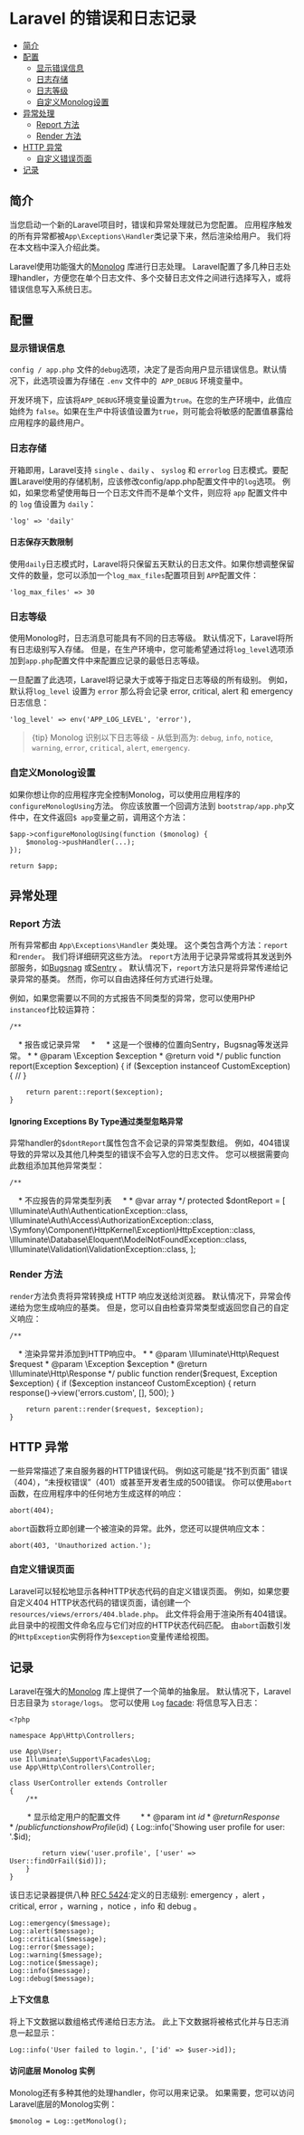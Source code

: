 # Laravel 的错误和日志记录

- [简介](#introduction)
- [配置](#configuration)
    - [显示错误信息](#error-detail)
    - [日志存储](#log-storage)
    - [日志等级](#log-severity-levels)
    - [自定义Monolog设置](#custom-monolog-configuration)
- [异常处理](#the-exception-handler)
    - [Report 方法](#report-method)
    - [Render 方法](#render-method)
- [HTTP 异常](#http-exceptions)
    - [自定义错误页面](#custom-http-error-pages)
- [记录](#logging)

<a name="introduction"></a>
## 简介

当您启动一个新的Laravel项目时，错误和异常处理就已为您配置。 应用程序触发的所有异常都被`App\Exceptions\Handler`类记录下来，然后渲染给用户。 我们将在本文档中深入介绍此类。

Laravel使用功能强大的[Monolog](https://github.com/Seldaek/monolog) 库进行日志处理。 Laravel配置了多几种日志处理handler，方便您在单个日志文件、多个交替日志文件之间进行选择写入，或将错误信息写入系统日志。

<a name="configuration"></a>
## 配置
<a name="error-detail"></a>
### 显示错误信息
`config / app.php` 文件的`debug`选项，决定了是否向用户显示错误信息。默认情况下，此选项设置为存储在 `.env` 文件中的  `APP_DEBUG` 环境变量中。

开发环境下，应该将`APP_DEBUG`环境变量设置为`true`。在您的生产环境中，此值应始终为 `false`。如果在生产中将该值设置为`true`，则可能会将敏感的配置值暴露给应用程序的最终用户。

<a name="log-storage"></a>
### 日志存储
开箱即用，Laravel支持 `single` 、`daily` 、 `syslog` 和 `errorlog` 日志模式。要配置Laravel使用的存储机制，应该修改config/app.php配置文件中的`log`选项。 例如，如果您希望使用每日一个日志文件而不是单个文件，则应将 `app` 配置文件中的 `log` 值设置为 `daily`：

    'log' => 'daily'

#### 日志保存天数限制

使用`daily`日志模式时，Laravel将只保留五天默认的日志文件。如果你想调整保留文件的数量，您可以添加一个` log_max_files `配置项目到 ` APP `配置文件：

    'log_max_files' => 30

<a name="log-severity-levels"></a>
### 日志等级

使用Monolog时，日志消息可能具有不同的日志等级。 默认情况下，Laravel将所有日志级别写入存储。 但是，在生产环境中，您可能希望通过将`log_level`选项添加到`app.php`配置文件中来配置应记录的最低日志等级。

一旦配置了此选项，Laravel将记录大于或等于指定日志等级的所有级别。 例如，默认将`log_level` 设置为 `error` 那么将会记录 error, critical, alert 和 emergency 日志信息：

    'log_level' => env('APP_LOG_LEVEL', 'error'),

> {tip} Monolog 识别以下日志等级 - 从低到高为: `debug`, `info`, `notice`, `warning`, `error`, `critical`, `alert`, `emergency`.


<a name="custom-monolog-configuration"></a>
### 自定义Monolog设置

如果你想让你的应用程序完全控制Monolog，可以使用应用程序的`configureMonologUsing`方法。 你应该放置一个回调方法到 `bootstrap/app.php`文件中，在文件返回`$ app`变量之前，调用这个方法：

    $app->configureMonologUsing(function ($monolog) {
        $monolog->pushHandler(...);
    });

    return $app;

<a name="the-exception-handler"></a>
## 异常处理

<a name="report-method"></a>
### Report 方法

所有异常都由 `App\Exceptions\Handler` 类处理。 这个类包含两个方法：`report`和`render`。 我们将详细研究这些方法。 `report`方法用于记录异常或将其发送到外部服务，如[Bugsnag](https://bugsnag.com) 或[Sentry](https://github.com/getsentry/sentry-laravel) 。 默认情况下，`report`方法只是将异常传递给记录异常的基类。 然而，你可以自由选择任何方式进行处理。

例如，如果您需要以不同的方式报告不同类型的异常，您可以使用PHP `instanceof`比较运算符：

    /**
     * 报告或记录异常
     * 
     * 这是一个很棒的位置向Sentry，Bugsnag等发送异常。
     * 
     * @param  \Exception  $exception
     * @return void
     */
    public function report(Exception $exception)
    {
        if ($exception instanceof CustomException) {
            //
        }

        return parent::report($exception);
    }

#### Ignoring Exceptions By Type通过类型忽略异常

异常handler的`$dontReport`属性包含不会记录的异常类型数组。 例如，404错误导致的异常以及其他几种类型的错误不会写入您的日志文件。 您可以根据需要向此数组添加其他异常类型：


    /**
     * 不应报告的异常类型列表
     * 
     * @var array
     */
    protected $dontReport = [
        \Illuminate\Auth\AuthenticationException::class,
        \Illuminate\Auth\Access\AuthorizationException::class,
        \Symfony\Component\HttpKernel\Exception\HttpException::class,
        \Illuminate\Database\Eloquent\ModelNotFoundException::class,
        \Illuminate\Validation\ValidationException::class,
    ];

<a name="render-method"></a>
### Render 方法

`render`方法负责将异常转换成 HTTP 响应发送给浏览器。 默认情况下，异常会传递给为您生成响应的基类。 但是，您可以自由检查异常类型或返回您自己的自定义响应：


    /**
     * 渲染异常并添加到HTTP响应中。
     * 
     * @param  \Illuminate\Http\Request  $request
     * @param  \Exception  $exception
     * @return \Illuminate\Http\Response
     */
    public function render($request, Exception $exception)
    {
        if ($exception instanceof CustomException) {
            return response()->view('errors.custom', [], 500);
        }

        return parent::render($request, $exception);
    }

<a name="http-exceptions"></a>
## HTTP 异常

一些异常描述了来自服务器的HTTP错误代码。 例如这可能是“找不到页面” 错误（404），“未授权错误”（401）或甚至开发者生成的500错误。 你可以使用`abort`函数，在应用程序中的任何地方生成这样的响应：

    abort(404);

`abort`函数将立即创建一个被渲染的异常。此外，您还可以提供响应文本：

    abort(403, 'Unauthorized action.');

<a name="custom-http-error-pages"></a>
### 自定义错误页面

Laravel可以轻松地显示各种HTTP状态代码的自定义错误页面。 例如，如果您要自定义404 HTTP状态代码的错误页面，请创建一个 `resources/views/errors/404.blade.php`。 此文件将会用于渲染所有404错误。 此目录中的视图文件命名应与它们对应的HTTP状态代码匹配。 由`abort`函数引发的`HttpException`实例将作为`$exception`变量传递给视图。


<a name="logging"></a>
## 记录

Laravel在强大的[Monolog](https://github.com/seldaek/monolog) 库上提供了一个简单的抽象层。 默认情况下，Laravel日志目录为 `storage/logs`。 您可以使用 `Log` [facade](/docs/{{version}}/facades): 将信息写入日志：


    <?php

    namespace App\Http\Controllers;

    use App\User;
    use Illuminate\Support\Facades\Log;
    use App\Http\Controllers\Controller;

    class UserController extends Controller
    {
        /**
         * 显示给定用户的配置文件
         * 
         * @param  int  $id
         * @return Response
         */
        public function showProfile($id)
        {
            Log::info('Showing user profile for user: '.$id);

            return view('user.profile', ['user' => User::findOrFail($id)]);
        }
    }

该日志记录器提供八种 [RFC 5424](https://tools.ietf.org/html/rfc5424):定义的日志级别: emergency ，alert ，critical, error ，warning ，notice ，info 和 debug 。

    Log::emergency($message);
    Log::alert($message);
    Log::critical($message);
    Log::error($message);
    Log::warning($message);
    Log::notice($message);
    Log::info($message);
    Log::debug($message);

#### 上下文信息

将上下文数据以数组格式传递给日志方法。 此上下文数据将被格式化并与日志消息一起显示：

    Log::info('User failed to login.', ['id' => $user->id]);

#### 访问底层 Monolog 实例

Monolog还有多种其他的处理handler，你可以用来记录。 如果需要，您可以访问Laravel底层的Monolog实例：

    $monolog = Log::getMonolog();

